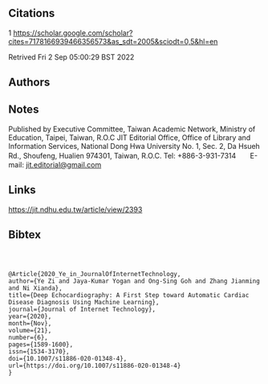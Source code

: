 # 
## Citations


1
https://scholar.google.com/scholar?cites=7178166939466356573&as_sdt=2005&sciodt=0,5&hl=en

Retrived
Fri  2 Sep 05:00:29 BST 2022

## Authors 

## Notes

Published by Executive Committee, Taiwan Academic Network, Ministry of Education, Taipei, Taiwan, R.O.C
JIT Editorial Office, Office of Library and Information Services, National Dong Hwa University
No. 1, Sec. 2, Da Hsueh Rd., Shoufeng, Hualien 974301, Taiwan, R.O.C.
Tel: +886-3-931-7314　　E-mail: jit.editorial@gmail.com

## Links 
https://jit.ndhu.edu.tw/article/view/2393


## Bibtex 

```



@Article{2020_Ye_in_JournalOfInternetTechnology,
author={Ye Zi and Jaya-Kumar Yogan and Ong-Sing Goh and Zhang Jianming and Ni Xianda},
title={Deep Echocardiography: A First Step toward Automatic Cardiac Disease Diagnosis Using Machine Learning},
journal={Journal of Internet Technology},
year={2020},
month={Nov},
volume={21},
number={6},
pages={1589-1600},
issn={1534-3170},
doi={10.1007/s11886-020-01348-4},
url={https://doi.org/10.1007/s11886-020-01348-4}
}


```

